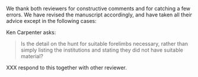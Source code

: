 We thank both reviewers for constructive comments and for catching a few errors. We have revised the manuscript accordingly, and have taken all their advice except in the following cases:

Ken Carpenter asks:

> Is the detail on the hunt for suitable forelimbs necessary, rather than simply listing the institutions and stating they did not have suitable material?

XXX respond to this together with other reviewer.


